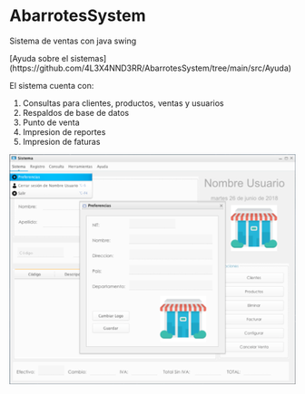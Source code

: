 # AbarrotesSystem
<p>Sistema de ventas con java swing</p>
[Ayuda sobre el sistemas](https://github.com/4L3X4NND3RR/AbarrotesSystem/tree/main/src/Ayuda)

<p>El sistema cuenta con:</p>
<ol>
<li>Consultas para clientes, productos, ventas y usuarios</li>
<li>Respaldos de base de datos</li>
<li>Punto de venta</li>
<li>Impresion de reportes</li>
<li>Impresion de faturas</li>
</ol>

![Screenshot](/Screenshot.png "Screenshot")
